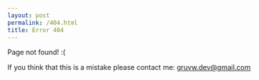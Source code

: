 ```yaml
---
layout: post
permalink: /404.html
title: Error 404
---
```


Page not found! :(

If you think that this is a mistake please contact me: <a href="mailto:gruvw.dev@gmail.com" target="_blank">gruvw.dev@gmail.com</a>
